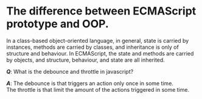 
# The difference between ECMAScript prototype and OOP.
In a class-based object-oriented language, in general, state is carried by instances, methods are carried by classes, and inheritance is only of structure and behaviour.
In ECMAScript, the state and methods are carried by objects, and structure, behaviour, and state are all inherited.

***Q***: What is the debounce and throttle in javascript?

***A***:
The debounce is that triggers an action only once in some time.\
The throttle is that limit the amount of the actions triggered in some time.
